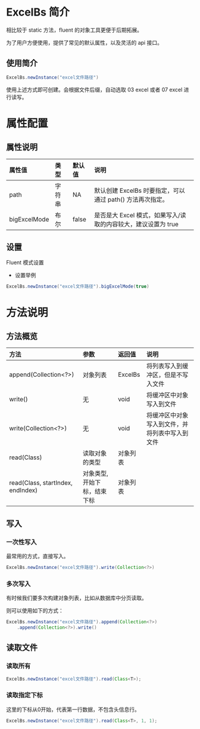 # ExcelBs 简介

相比较于 static 方法，fluent 的对象工具更便于后期拓展。

为了用户方便使用，提供了常见的默认属性，以及灵活的 api 接口。

## 使用简介

```java
ExcelBs.newInstance("excel文件路径")
```

使用上述方式即可创建。会根据文件后缀，自动选取 03 excel 或者 07 excel 进行读写。

# 属性配置

## 属性说明
| 属性值 | 类型 | 默认值 | 说明 |
|:---|:--|:---|:--|
| path | 字符串 | NA | 默认创建 ExcelBs 时要指定，可以通过 path() 方法再次指定。 |
| bigExcelMode | 布尔 | false | 是否是大 Excel 模式，如果写入/读取的内容较大，建议设置为 true |

## 设置

Fluent 模式设置

- 设置举例

```java
ExcelBs.newInstance("excel文件路径").bigExcelMode(true)
```

# 方法说明

## 方法概览

| 方法 | 参数 | 返回值 | 说明 |
|:---|:---|:---|:---|
| append(Collection<?>) | 对象列表 | ExcelBs | 将列表写入到缓冲区，但是不写入文件 |
| write() | 无 | void | 将缓冲区中对象写入到文件 |
| write(Collection<?>) | 无 | void |将缓冲区中对象写入到文件，并将列表中写入到文件 |
| read(Class<T>) | 读取对象的类型 | 对象列表 | |
| read(Class<T>, startIndex, endIndex) | 对象类型,开始下标，结束下标 | 对象列表 | |

## 写入

### 一次性写入

最常用的方式，直接写入。

```java
ExcelBs.newInstance("excel文件路径").write(Collection<?>)
```

### 多次写入

有时候我们要多次构建对象列表，比如从数据库中分页读取。

则可以使用如下的方式：

```java
ExcelBs.newInstance("excel文件路径").append(Collection<?>)
    .append(Collection<?>).write()
```

## 读取文件

### 读取所有

```java
ExcelBs.newInstance("excel文件路径").read(Class<T>);
```

### 读取指定下标

这里的下标从0开始，代表第一行数据，不包含头信息行。

```java
ExcelBs.newInstance("excel文件路径").read(Class<T>, 1, 1);
```
